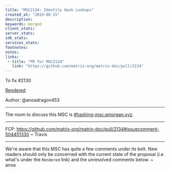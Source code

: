 ```yaml
---
title: "MSC2134: Identity Hash Lookups"
created_at: "2019-06-15"
description:
keywords: merged
client_stats:
server_stats:
sdk_stats:
services_stats:
footnotes:
notes:
links:
 - title: "PR for MSC2134"
   link: "https://github.com/matrix-org/matrix-doc/pull/2134"
---
```

To fix #2130

[Rendered](https://github.com/matrix-org/matrix-doc/blob/hs/hash-identity/proposals/2134-identity-hash-lookup.md)

Author: @anoadragon453

---

The room to discuss this MSC is [#hashing-msc:amorgan.xyz](https://matrix.to/#/#hashing-msc:amorgan.xyz).

---

FCP: https://github.com/matrix-org/matrix-doc/pull/2134#issuecomment-504451330 ~ Travis

---

We're aware that this MSC has quite a few comments under its belt. New readers should only be concerned with the current state of the proposal (i.e what's under the `Rendered` link) and the unresolved comments below. ~ anoa
